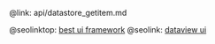 @link: api/datastore_getitem.md

@seolinktop: [best ui framework](https://webix.com)
@seolink: [dataview ui](https://webix.com/widget/dataview/)